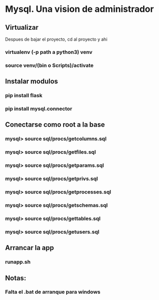 # Mysql. Una vision de administrador

## Virtualizar
Despues de bajar el proyecto, cd al proyecto y ahi 
### virtualenv (-p path a python3) venv
### source venv/(bin o Scripts)/activate

## Instalar modulos
### pip install flask
### pip install mysql.connector

## Conectarse como root a la base
### mysql> source sql/procs/getcolumns.sql
### mysql> source sql/procs/getfiles.sql
### mysql> source sql/procs/getparams.sql
### mysql> source sql/procs/getprivs.sql
### mysql> source sql/procs/getprocesses.sql
### mysql> source sql/procs/getschemas.sql
### mysql> source sql/procs/gettables.sql
### mysql> source sql/procs/getusers.sql

## Arrancar la app
### runapp.sh


## Notas:

### Falta el .bat de arranque para windows
